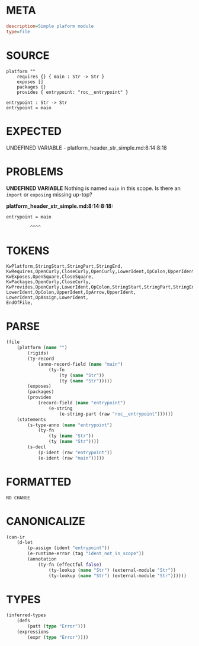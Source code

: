 # META
~~~ini
description=Simple plaform module
type=file
~~~
# SOURCE
~~~roc
platform ""
	requires {} { main : Str -> Str }
	exposes []
	packages {}
	provides { entrypoint: "roc__entrypoint" }

entrypoint : Str -> Str
entrypoint = main
~~~
# EXPECTED
UNDEFINED VARIABLE - platform_header_str_simple.md:8:14:8:18
# PROBLEMS
**UNDEFINED VARIABLE**
Nothing is named `main` in this scope.
Is there an `import` or `exposing` missing up-top?

**platform_header_str_simple.md:8:14:8:18:**
```roc
entrypoint = main
```
             ^^^^


# TOKENS
~~~zig
KwPlatform,StringStart,StringPart,StringEnd,
KwRequires,OpenCurly,CloseCurly,OpenCurly,LowerIdent,OpColon,UpperIdent,OpArrow,UpperIdent,CloseCurly,
KwExposes,OpenSquare,CloseSquare,
KwPackages,OpenCurly,CloseCurly,
KwProvides,OpenCurly,LowerIdent,OpColon,StringStart,StringPart,StringEnd,CloseCurly,
LowerIdent,OpColon,UpperIdent,OpArrow,UpperIdent,
LowerIdent,OpAssign,LowerIdent,
EndOfFile,
~~~
# PARSE
~~~clojure
(file
	(platform (name "")
		(rigids)
		(ty-record
			(anno-record-field (name "main")
				(ty-fn
					(ty (name "Str"))
					(ty (name "Str")))))
		(exposes)
		(packages)
		(provides
			(record-field (name "entrypoint")
				(e-string
					(e-string-part (raw "roc__entrypoint"))))))
	(statements
		(s-type-anno (name "entrypoint")
			(ty-fn
				(ty (name "Str"))
				(ty (name "Str"))))
		(s-decl
			(p-ident (raw "entrypoint"))
			(e-ident (raw "main")))))
~~~
# FORMATTED
~~~roc
NO CHANGE
~~~
# CANONICALIZE
~~~clojure
(can-ir
	(d-let
		(p-assign (ident "entrypoint"))
		(e-runtime-error (tag "ident_not_in_scope"))
		(annotation
			(ty-fn (effectful false)
				(ty-lookup (name "Str") (external-module "Str"))
				(ty-lookup (name "Str") (external-module "Str"))))))
~~~
# TYPES
~~~clojure
(inferred-types
	(defs
		(patt (type "Error")))
	(expressions
		(expr (type "Error"))))
~~~
